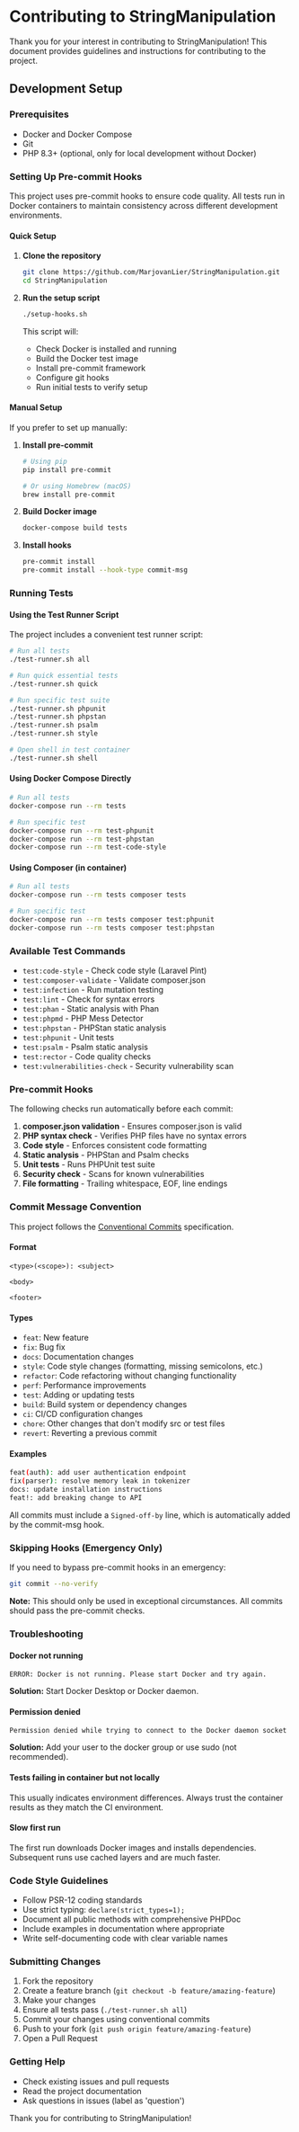 # Contributing to StringManipulation

Thank you for your interest in contributing to StringManipulation! This document provides guidelines and instructions for contributing to the project.

## Development Setup

### Prerequisites

- Docker and Docker Compose
- Git
- PHP 8.3+ (optional, only for local development without Docker)

### Setting Up Pre-commit Hooks

This project uses pre-commit hooks to ensure code quality. All tests run in Docker containers to maintain consistency across different development environments.

#### Quick Setup

1. **Clone the repository**
   ```bash
   git clone https://github.com/MarjovanLier/StringManipulation.git
   cd StringManipulation
   ```

2. **Run the setup script**
   ```bash
   ./setup-hooks.sh
   ```

   This script will:
   - Check Docker is installed and running
   - Build the Docker test image
   - Install pre-commit framework
   - Configure git hooks
   - Run initial tests to verify setup

#### Manual Setup

If you prefer to set up manually:

1. **Install pre-commit**
   ```bash
   # Using pip
   pip install pre-commit

   # Or using Homebrew (macOS)
   brew install pre-commit
   ```

2. **Build Docker image**
   ```bash
   docker-compose build tests
   ```

3. **Install hooks**
   ```bash
   pre-commit install
   pre-commit install --hook-type commit-msg
   ```

### Running Tests

#### Using the Test Runner Script

The project includes a convenient test runner script:

```bash
# Run all tests
./test-runner.sh all

# Run quick essential tests
./test-runner.sh quick

# Run specific test suite
./test-runner.sh phpunit
./test-runner.sh phpstan
./test-runner.sh psalm
./test-runner.sh style

# Open shell in test container
./test-runner.sh shell
```

#### Using Docker Compose Directly

```bash
# Run all tests
docker-compose run --rm tests

# Run specific test
docker-compose run --rm test-phpunit
docker-compose run --rm test-phpstan
docker-compose run --rm test-code-style
```

#### Using Composer (in container)

```bash
# Run all tests
docker-compose run --rm tests composer tests

# Run specific test
docker-compose run --rm tests composer test:phpunit
docker-compose run --rm tests composer test:phpstan
```

### Available Test Commands

- `test:code-style` - Check code style (Laravel Pint)
- `test:composer-validate` - Validate composer.json
- `test:infection` - Run mutation testing
- `test:lint` - Check for syntax errors
- `test:phan` - Static analysis with Phan
- `test:phpmd` - PHP Mess Detector
- `test:phpstan` - PHPStan static analysis
- `test:phpunit` - Unit tests
- `test:psalm` - Psalm static analysis
- `test:rector` - Code quality checks
- `test:vulnerabilities-check` - Security vulnerability scan

### Pre-commit Hooks

The following checks run automatically before each commit:

1. **composer.json validation** - Ensures composer.json is valid
2. **PHP syntax check** - Verifies PHP files have no syntax errors
3. **Code style** - Enforces consistent code formatting
4. **Static analysis** - PHPStan and Psalm checks
5. **Unit tests** - Runs PHPUnit test suite
6. **Security check** - Scans for known vulnerabilities
7. **File formatting** - Trailing whitespace, EOF, line endings

### Commit Message Convention

This project follows the [Conventional Commits](https://www.conventionalcommits.org/) specification.

#### Format

```
<type>(<scope>): <subject>

<body>

<footer>
```

#### Types

- `feat`: New feature
- `fix`: Bug fix
- `docs`: Documentation changes
- `style`: Code style changes (formatting, missing semicolons, etc.)
- `refactor`: Code refactoring without changing functionality
- `perf`: Performance improvements
- `test`: Adding or updating tests
- `build`: Build system or dependency changes
- `ci`: CI/CD configuration changes
- `chore`: Other changes that don't modify src or test files
- `revert`: Reverting a previous commit

#### Examples

```bash
feat(auth): add user authentication endpoint
fix(parser): resolve memory leak in tokenizer
docs: update installation instructions
feat!: add breaking change to API
```

All commits must include a `Signed-off-by` line, which is automatically added by the commit-msg hook.

### Skipping Hooks (Emergency Only)

If you need to bypass pre-commit hooks in an emergency:

```bash
git commit --no-verify
```

**Note:** This should only be used in exceptional circumstances. All commits should pass the pre-commit checks.

### Troubleshooting

#### Docker not running
```
ERROR: Docker is not running. Please start Docker and try again.
```
**Solution:** Start Docker Desktop or Docker daemon.

#### Permission denied
```
Permission denied while trying to connect to the Docker daemon socket
```
**Solution:** Add your user to the docker group or use sudo (not recommended).

#### Tests failing in container but not locally
This usually indicates environment differences. Always trust the container results as they match the CI environment.

#### Slow first run
The first run downloads Docker images and installs dependencies. Subsequent runs use cached layers and are much faster.

### Code Style Guidelines

- Follow PSR-12 coding standards
- Use strict typing: `declare(strict_types=1);`
- Document all public methods with comprehensive PHPDoc
- Include examples in documentation where appropriate
- Write self-documenting code with clear variable names

### Submitting Changes

1. Fork the repository
2. Create a feature branch (`git checkout -b feature/amazing-feature`)
3. Make your changes
4. Ensure all tests pass (`./test-runner.sh all`)
5. Commit your changes using conventional commits
6. Push to your fork (`git push origin feature/amazing-feature`)
7. Open a Pull Request

### Getting Help

- Check existing issues and pull requests
- Read the project documentation
- Ask questions in issues (label as 'question')

Thank you for contributing to StringManipulation!
